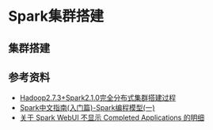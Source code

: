 # Spark集群搭建

## 集群搭建



## 参考资料

- [Hadoop2.7.3+Spark2.1.0完全分布式集群搭建过程](https://www.cnblogs.com/zengxiaoliang/p/6478859.html)
- [Spark中文指南(入门篇)-Spark编程模型(一)](https://www.cnblogs.com/miqi1992/p/5621268.html)
- [关于 Spark WebUI 不显示 Completed Applications 的明细](https://blog.csdn.net/qq_25095173/article/details/60147915)